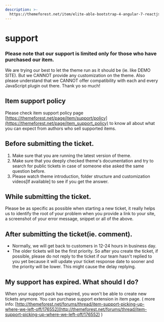 ```yaml
---
description: >-
  https://themeforest.net/item/elite-able-bootstrap-4-angular-7-reactjs-admin-template/23951010/support
---
```


# support

### Please note that our support is limited only for those who have purchased our item.

We are trying our best to let the theme run as it should be \(ie. like DEMO SITE\). But we CANNOT provide any customization on the theme. Also please understand that we CANNOT offer compatibility with each and every JavaScript plugin out there. Thank yo so much!

## Item support policy

Please check item support policy page [https://themeforest.net/page/item/support/policy](https://themeforest.net/page/item_support_policy) to know all about what you can expect from authors who sell supported items.

## Before submitting the ticket.

1. Make sure that you are running the latest version of theme. 
2. Make sure that you deeply checked theme's documentation and try to search for public tickets in case of someone else asked the same question before. 
3. Please watch theme introduction, folder structure and customization videos\[If available\] to see if you get the answer.

## While submitting the ticket.

Please be as specific as possible when starting a new ticket, it really helps us to identify the root of your problem when you provide a link to your site, a screenshot of your error message, snippet or all of the above.

## After submitting the ticket\(ie. comment\).

* Normally, we will get back to customers in 12-24 hours in business day.
* The older tickets will be the first priority. So after you create the ticket, if possible, please do not reply to the ticket if our team hasn't replied to you yet because it will update your ticket response date to sooner and the priority will be lower. This might cause the delay replying.

## My support has expired. What should I do?

When your support pack has expired, you won't be able to create new tickets anymore. You can purchase support extension in item page. \( more info: [http://themeforest.net/forums/thread/item-support-picking-up-where-we-left-off/176552](http://themeforest.net/forums/thread/item-support-picking-up-where-we-left-off/176552) \)

